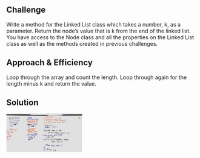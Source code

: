 ## Challenge
Write a method for the Linked List class which takes a number, k, as a parameter. 
Return the node’s value that is k from the end of the linked list. You have access to the Node class and all the 
properties on the Linked List class as well as the methods created in previous challenges.


## Approach & Efficiency
Loop through the array and count the length. Loop through again for the length minus k and return the value.


## Solution
<img src="../assets/challenge3.jpg"
     alt="White Board Picture"
     style="float: left; margin-right: 10px; width: 200px;" />